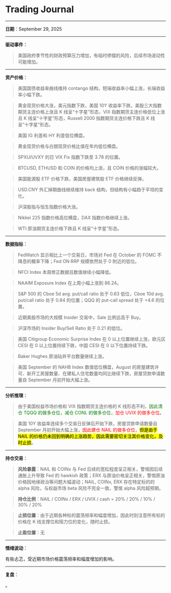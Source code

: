# Trading Journal

---

**日期**：September 29, 2025

---

**驱动事件**：

> 美国政府季节性的财政预算压力增加，有临时停摆的风险，后续市场波动性可能增加。

---

**资产价格**：

> 美国国债收益率曲线维持 contango 结构，短端收益率小幅上涨，长端收益率小幅下跌。

> 黄金现货价格大涨，美元指数下跌，美国 10Y 收益率下跌，美股三大指数期货主连价格上涨且 K 线呈“十字星”形态，VIX 指数期货主连价格低位上涨且 K 线呈“十字星”形态，Russell 2000 指数期货主连价格下跌且 K 线呈“十字星”形态。

> 美国 IG 利差和 HY 利差低位横盘。

> 黄金现货价格与白银现货价格比值在年内低位横盘。

> SPXU/UVXY 的日 VIX Fix 指数下跌至 3.78 的位置。

> BTCUSD, ETHUSD 和 COIN 的价格均上涨，且 COIN 价格的涨幅较大。

> 美国能源股 ETF 价格下跌，美国房屋建筑股 ETF 价格继续反弹。

> USD.CNY 外汇掉期曲线继续维持 back 结构，但结构有小幅趋于平坦的变化。

> 沪深股指与恒生指数价格大涨。

> Nikkei 225 指数价格高位横盘，DAX 指数价格继续上涨。

> WTI 原油期货主连价格下跌且 K 线呈“十字星”形态。

---

**数据指标**：

> FedWatch 显示相比上一个交易日，市场对 Fed 在 October 的 FOMC 不降息的概率下降；Fed ON RRP 规模依然处于 0 附近的低位。

> NFCI Index 本周修正数据且数值继续小幅降低。

> NAAIM Exposure Index 在上周小幅上涨到 86.24。

> S&P 500 的 Cboe 5d avg. put/call ratio 处于 0.63 低位，Cboe 10d avg. put/call ratio 处于 0.84 的位置；QQQ 的 put-call spread 处于 +4.6 的位置。

> 近期美股市场的大规模 Insider 交易中，Sale 比例远高于 Buy。

> 沪深市场的 Insider Buy/Sell Ratio 处于 0.21 的低位。

> 美国 Citigroup Economic Surprise Index 在 0 以上位置继续上涨，欧元区 CESI 在 0 以上位置持续下跌，中国 CESI 在 0 以下位置持续下跌。

> Baker Hughes 原油钻井平台数量继续上涨。

> 美国 September 的 NAHB Index 数值低位横盘，August 的房屋建筑许可、新开工房屋数量、在建私人住宅数量均同比继续下跌，房屋贷款申请数量自 September 月初开始大幅上涨。

---

**分析推理**：

> 由于美国权益市场价格和 VIX 指数期货主连价格的 K 线形态不利，<span style="color: green;">因此清仓 TQQQ 的做多仓位，减仓 CONL 的做多仓位</span>，<span style="color: red;">加仓 UVIX 的做多仓位</span>。

> 美国 10Y 收益率连续多个交易日反弹后开始下跌，房屋贷款申请数量自 September 月初开始大幅上涨，<span style="color: red;">因此建仓 NAIL 的做多仓位</span>，<mark>但是由于 NAIL 的价格仍未回到明确的上涨趋势，因此需要密切关注其价格变化，及时止损</mark>。

---

**持仓交易**：

> **风险暴露**：NAIL 和 COINx 与 Fed 后续的宽松程度呈正相关，警惕因后续通胀上升导致 Fed 的 hawkish 政策；ERX 与原油价格呈正相关，警惕原油价格因地缘政治等问题大幅波动；NAIL, COINx, ERX 存在特定标的的 alpha 风险，与权益市场 beta 风险不完全一致，警惕 alpha 风险超预期。

> **持仓比例**：NAIL / COINx / ERX / UVIX / cash = 20% / 20% / 10% / 30% / 20%

> **止损位置**：由于近期各种标的震荡频率和幅度增加，因此时刻注意所有标的价格在 K 线支撑位和阻力位的变化，随时止损。

> **止盈位置**：无

---

**情绪波动**：

有些忐忑，受近期市场价格震荡频率和幅度增加的影响。

---

**复盘**：

<mark></mark>。
